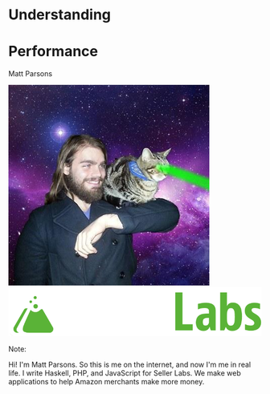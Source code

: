 # Understanding 

# Performance

Matt Parsons


![](image_MattParsons.jpg) <!-- .element: id="plain" -->
![](seller-labs-dark.png) <!-- .element: id="plain" -->

Note:

Hi! I'm Matt Parsons.
So this is me on the internet, and now I'm me in real life.
I write Haskell, PHP, and JavaScript for Seller Labs.
We make web applications to help Amazon merchants make more money.
